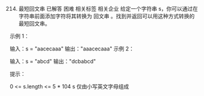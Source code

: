 214. 最短回文串
已解答
困难
相关标签
相关企业
给定一个字符串 s，你可以通过在字符串前面添加字符将其转换为
回文串
。找到并返回可以用这种方式转换的最短回文串。

 

示例 1：

输入：s = "aacecaaa"
输出："aaacecaaa"
示例 2：

输入：s = "abcd"
输出："dcbabcd"
 

提示：

0 <= s.length <= 5 * 104
s 仅由小写英文字母组成